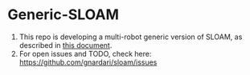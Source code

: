 # Generic-SLOAM

1. This repo is developing a multi-robot generic version of SLOAM, as described in [this document](https://arxiv.org/abs/2209.08465).
2. For open issues and TODO, check here: https://github.com/gnardari/sloam/issues
